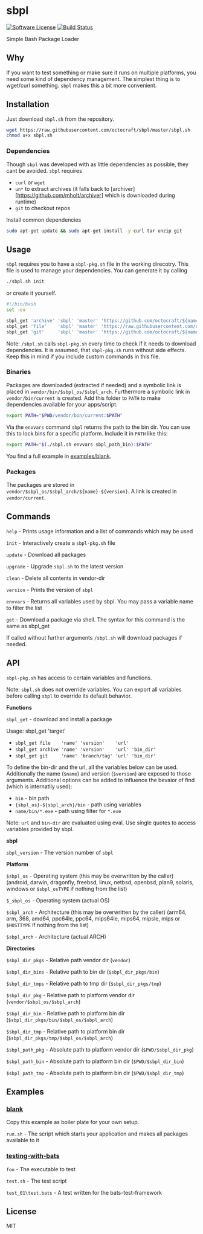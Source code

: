 # sbpl

[![Software License][ico-license]](LICENSE.md)
[![Build Status][ico-travis]][link-travis]

Simple Bash Package Loader

## Why
If you want to test something or make sure it runs on multiple platforms, you need some kind of dependency management. The simplest thing is to wget/curl something. `sbpl` makes this a bit more convenient.

## Installation
Just download `sbpl.sh` from the repository.

```BASH
wget https://raw.githubusercontent.com/octocraft/sbpl/master/sbpl.sh
chmod u+x sbpl.sh
```
### Dependencies

Though `sbpl` was developed with as little dependencies as possible, they cant be avoided. `sbpl` requires 
- `curl` or `wget` 
- `un*` to extract archives (it falls back to [archiver][https://github.com/mholt/archiver] which is downloaded during runtime)
- `git` to checkout repos

Install common dependencies

```BASH
sudo apt-get update && sudo apt-get install -y curl tar unzip git
```

## Usage

`sbpl` requires you to have a `sbpl-pkg.sh` file in the working direcotry. This file is used to manage your dependencies. You can generate it by calling

```BASH
./sbpl.sh init
```

or create it yourself. 

```BASH
#!/bin/bash
set -eu

sbpl_get 'archive' 'sbpl' 'master' 'https://github.com/octocraft/${name}/archive/${version}.zip' './${name}-${version}/bin/'
sbpl_get 'file'    'sbpl' 'master' 'https://raw.githubusercontent.com/octocraft/${name}/${version}/${name}.sh'
sbpl_get 'git'     'sbpl' 'master' 'https://github.com/octocraft/${name}.git' './bin/'

```

Note: `/sbpl.sh` calls `sbpl-pkg.sh` every time to check if it needs to download dependencies. It is assumed, that `sbpl-pkg.sh` runs without side effects. Keep this in mind if you include custom commands in this file.

### Binaries

Packages are downloaded (extracted if needed) and a symbolic link is placed in `vendor/bin/$sbpl_os/$sbpl_arch`. Furthermore a symbolic link in `vendor/bin/current` is created. Add this folder to `PATH` to make dependencies available for your apps/script.

```BASH
export PATH="$PWD/vendor/bin/current:$PATH"
``` 

Via the `envvars` command `sbpl` returns the path to the bin dir. You can use this to lock bins for a specific platform. Include it in `PATH` like this:

```BASH
export PATH="$(./sbpl.sh envvars sbpl_path_bin):$PATH"
```

You find a full example in [examples/blank](examples/blank).

### Packages

The packages are stored in `vendor/$sbpl_os/$sbpl_arch/${name}-${version}`. A link is created in `vendor/current`.

## Commands

`help` - Prints usage information and a list of commands which may be used

`init` - Interactively create a `sbpl-pkg.sh` file

`update` - Download all packages

`upgrade` - Upgrade `sbpl.sh` to the latest version

`clean` - Delete all contents in vendor-dir

`version` - Prints the version of `sbpl`

`envvars` - Returns all variables used by sbpl. You may pass a variable name to filter the list

`get` - Download a package via shell. The syntax for this command is the same as sbpl_get

If called without further arguments `/sbpl.sh` will download packages if needed.

## API

`sbpl-pkg.sh` has access to certain variables and functions. 

Note: `sbpl.sh` does not override variables. You can export all variables before calling `sbpl` to override its default behavior.

**Functions**

`sbpl_get` - download and install a package

Usage: sbpl_get 'target'
- `sbpl_get file    'name' 'version'    'url'`
- `sbpl_get archive 'name' 'version'    'url' 'bin_dir'`
- `sbpl_get git     'name' 'branch/tag' 'url' 'bin_dir'`

To define the bin-dir and the url, all the variables below can be used. Additionally the name (`$name`) and version (`$version`) are exposed to those arguments. Additional options can be added to influence the bevaior of find (which is internatlly used):
- `bin` - bin path
- `{sbpl_os}-${sbpl_arch}/bin` - path using variables
- `name/bin/*.exe` - path using filter for `*.exe`

Note: `url` and `bin-dir` are evaluated using eval. Use single quotes to access variables provided by sbpl.

**sbpl**

`sbpl_version` - The version number of `sbpl`

**Platform**

`$sbpl_os` - Operating system (this may be overwritten by the caller)
(android, darwin, dragonfly, freebsd, linux, netbsd, openbsd, plan9, solaris, windows or `$sbpl_osTYPE` if nothing from the list)

`$_sbpl_os` - Operating system (actual OS)

`$sbpl_arch` - Architecture (this may be overwritten by the caller)
(arm64, arm, 368, amd64, ppc64le, ppc64, mips64le, mips64, mipsle, mips or `$HOSTTYPE` if nothing from the list)

`$sbpl_arch` - Architecture (actual ARCH)

**Directories**

`$sbpl_dir_pkgs` - Relative path vendor dir (`vendor`)

`$sbpl_dir_bins` - Relative path to bin dir (`$sbpl_dir_pkgs/bin`)

`$sbpl_dir_tmps` - Relative path to tmp dir (`$sbpl_dir_pkgs/tmp`)


`$sbpl_dir_pkg` - Relative path to platform vendor dir (`vendor/$sbpl_os/$sbpl_arch`)

`$sbpl_dir_bin` - Relative path to platform bin dir (`$sbpl_dir_pkgs/bin/$sbpl_os/$sbpl_arch`)

`$sbpl_dir_tmp` - Relative path to platform bin dir (`$sbpl_dir_pkgs/tmp/$sbpl_os/$sbpl_arch`)


`$sbpl_path_pkg` - Absolute path to platform vendor dir (`$PWD/$sbpl_dir_pkg`)

`$sbpl_path_bin` - Absolute path to platform bin dir (`$PWD/$sbpl_dir_bin`)

`$sbpl_path_tmp` - Absolute path to platform bin dir (`$PWD/$sbpl_dir_tmp`)


## Examples

### [blank](examples/blank)

Copy this example as boiler plate for your own setup. 

`run.sh` - The script which starts your application and makes all packages available to it

### [testing-with-bats](examples/testing-with-bats)

`foo` - The executable to test

`test.sh` - The test script

`test_01\test.bats` - A test written for the bats-test-framework

## License

MIT


[link-travis]: https://travis-ci.org/octocraft/sbpl

[ico-license]: https://img.shields.io/badge/license-MIT-brightgreen.svg?style=flat-square
[ico-travis]: https://img.shields.io/travis/octocraft/sbpl/master.svg?style=flat-square


